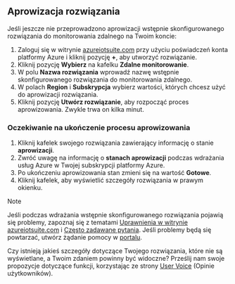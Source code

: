 ## <a name="provision-the-solution"></a>Aprowizacja rozwiązania

Jeśli jeszcze nie przeprowadzono aprowizacji wstępnie skonfigurowanego rozwiązania do monitorowania zdalnego na Twoim koncie:

1. Zaloguj się w witrynie [azureiotsuite.com][lnk-azureiotsuite] przy użyciu poświadczeń konta platformy Azure i kliknij pozycję **+**, aby utworzyć rozwiązanie.
2. Kliknij pozycję **Wybierz** na kafelku **Zdalne monitorowanie**.
3. W polu **Nazwa rozwiązania** wprowadź nazwę wstępnie skonfigurowanego rozwiązania do monitorowania zdalnego.
4. W polach **Region** i **Subskrypcja** wybierz wartości, których chcesz użyć do aprowizacji rozwiązania.
5. Kliknij pozycję **Utwórz rozwiązanie**, aby rozpocząć proces aprowizowania. Zwykle trwa on kilka minut.

### <a name="wait-for-the-provisioning-process-to-complete"></a>Oczekiwanie na ukończenie procesu aprowizowania
1. Kliknij kafelek swojego rozwiązania zawierający informację o stanie **aprowizacji**.
2. Zwróć uwagę na informację o **stanach aprowizacji** podczas wdrażania usług Azure w Twojej subskrypcji platformy Azure.
3. Po ukończeniu aprowizowania stan zmieni się na wartość **Gotowe**.
4. Kliknij kafelek, aby wyświetlić szczegóły rozwiązania w prawym okienku.

> [!NOTE]
> Jeśli podczas wdrażania wstępnie skonfigurowanego rozwiązania pojawią się problemy, zapoznaj się z tematami [Uprawnienia w witrynie azureiotsuite.com][lnk-permissions] i [Często zadawane pytania][lnk-faq]. Jeśli problemy będą się powtarzać, utwórz żądanie pomocy w [portalu][lnk-portal].
> 
> 

Czy istnieją jakieś szczegóły dotyczące Twojego rozwiązania, które nie są wyświetlane, a Twoim zdaniem powinny być widoczne? Prześlij nam swoje propozycje dotyczące funkcji, korzystając ze strony [User Voice](https://feedback.azure.com/forums/321918-azure-iot) (Opinie użytkowników).

[lnk-azureiotsuite]: https://www.azureiotsuite.com
[lnk-permissions]: ../articles/iot-suite/iot-suite-v1-permissions.md
[lnk-portal]: http://portal.azure.com/
[lnk-faq]: ../articles/iot-suite/iot-suite-v1-faq.md